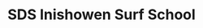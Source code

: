 ---
title: "SDS Inishowen Surf School"
address: "Inishowen, Co. Donegal"
tel: "+353 (0)87 777 3323"
county: "Donegal"
category: "Surfing"
type: "Content"
lat: "55.20000076293945"
lng: "-7.333333492279053"
---
